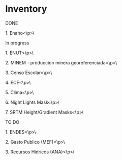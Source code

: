 # Inventory

DONE
<p>1. Enaho<\p>\

In progress
<p>1. ENUT<\p>\
<p>2. MINEM - produccion minera georeferenciada<\p>\
<p>3. Censo Escolar<\p>\
<p>4. ECE<\p>\
<p>5. Clima<\p>\
<p>6. Night Lights Mask<\p>\
<p>7. SRTM Height/Gradient Masks<\p>\

TO DO
<p>1. ENDES<\p>\
<p>2. Gasto Publico (MEF)<\p>\
<p>3. Recursos Hidrícos (ANA)<\p>\
 
